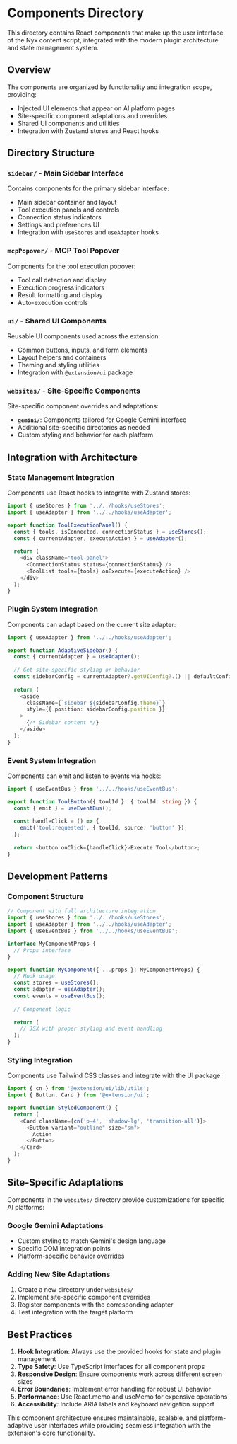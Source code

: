 # Components Directory

This directory contains React components that make up the user interface of the Nyx content script, integrated with the modern plugin architecture and state management system.

## Overview

The components are organized by functionality and integration scope, providing:
- Injected UI elements that appear on AI platform pages
- Site-specific component adaptations and overrides
- Shared UI components and utilities
- Integration with Zustand stores and React hooks

## Directory Structure

### **`sidebar/`** - Main Sidebar Interface
Contains components for the primary sidebar interface:
- Main sidebar container and layout
- Tool execution panels and controls
- Connection status indicators
- Settings and preferences UI
- Integration with `useStores` and `useAdapter` hooks

### **`mcpPopover/`** - MCP Tool Popover
Components for the tool execution popover:
- Tool call detection and display
- Execution progress indicators
- Result formatting and display
- Auto-execution controls

### **`ui/`** - Shared UI Components
Reusable UI components used across the extension:
- Common buttons, inputs, and form elements
- Layout helpers and containers
- Theming and styling utilities
- Integration with `@extension/ui` package

### **`websites/`** - Site-Specific Components
Site-specific component overrides and adaptations:
- **`gemini/`**: Components tailored for Google Gemini interface
- Additional site-specific directories as needed
- Custom styling and behavior for each platform

## Integration with Architecture

### State Management Integration
Components use React hooks to integrate with Zustand stores:

```typescript
import { useStores } from '../../hooks/useStores';
import { useAdapter } from '../../hooks/useAdapter';

export function ToolExecutionPanel() {
  const { tools, isConnected, connectionStatus } = useStores();
  const { currentAdapter, executeAction } = useAdapter();
  
  return (
    <div className="tool-panel">
      <ConnectionStatus status={connectionStatus} />
      <ToolList tools={tools} onExecute={executeAction} />
    </div>
  );
}
```

### Plugin System Integration
Components can adapt based on the current site adapter:

```typescript
import { useAdapter } from '../../hooks/useAdapter';

export function AdaptiveSidebar() {
  const { currentAdapter } = useAdapter();
  
  // Get site-specific styling or behavior
  const sidebarConfig = currentAdapter?.getUIConfig?.() || defaultConfig;
  
  return (
    <aside 
      className={`sidebar ${sidebarConfig.theme}`}
      style={{ position: sidebarConfig.position }}
    >
      {/* Sidebar content */}
    </aside>
  );
}
```

### Event System Integration
Components can emit and listen to events via hooks:

```typescript
import { useEventBus } from '../../hooks/useEventBus';

export function ToolButton({ toolId }: { toolId: string }) {
  const { emit } = useEventBus();
  
  const handleClick = () => {
    emit('tool:requested', { toolId, source: 'button' });
  };
  
  return <button onClick={handleClick}>Execute Tool</button>;
}
```

## Development Patterns

### Component Structure
```typescript
// Component with full architecture integration
import { useStores } from '../../hooks/useStores';
import { useAdapter } from '../../hooks/useAdapter';
import { useEventBus } from '../../hooks/useEventBus';

interface MyComponentProps {
  // Props interface
}

export function MyComponent({ ...props }: MyComponentProps) {
  // Hook usage
  const stores = useStores();
  const adapter = useAdapter();
  const events = useEventBus();
  
  // Component logic
  
  return (
    // JSX with proper styling and event handling
  );
}
```

### Styling Integration
Components use Tailwind CSS classes and integrate with the UI package:

```typescript
import { cn } from '@extension/ui/lib/utils';
import { Button, Card } from '@extension/ui';

export function StyledComponent() {
  return (
    <Card className={cn('p-4', 'shadow-lg', 'transition-all')}>
      <Button variant="outline" size="sm">
        Action
      </Button>
    </Card>
  );
}
```

## Site-Specific Adaptations

Components in the `websites/` directory provide customizations for specific AI platforms:

### Google Gemini Adaptations
- Custom styling to match Gemini's design language
- Specific DOM integration points
- Platform-specific behavior overrides

### Adding New Site Adaptations
1. Create a new directory under `websites/`
2. Implement site-specific component overrides
3. Register components with the corresponding adapter
4. Test integration with the target platform

## Best Practices

1. **Hook Integration**: Always use the provided hooks for state and plugin management
2. **Type Safety**: Use TypeScript interfaces for all component props
3. **Responsive Design**: Ensure components work across different screen sizes
4. **Error Boundaries**: Implement error handling for robust UI behavior
5. **Performance**: Use React.memo and useMemo for expensive operations
6. **Accessibility**: Include ARIA labels and keyboard navigation support

This component architecture ensures maintainable, scalable, and platform-adaptive user interfaces while providing seamless integration with the extension's core functionality.
